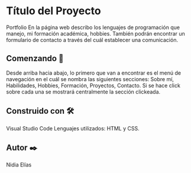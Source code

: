 # Título del Proyecto

Portfolio
En la página web describo los lenguajes de programación que manejo, mi formación académica, hobbies. También podrán encontrar un formulario de contacto a través del cuál establecer una comunicación.

## Comenzando 🚀

 Desde arriba hacia abajo, lo primero que van a encontrar es el menú de navegación en el cuál se nombra las siguientes secciones: Sobre mí, Habilidades, Hobbies, Formación, Proyectos, Contacto. Si se hace click sobre cada una se mostrará centralmente la sección clickeada.

## Construido con 🛠️

Visual Studio Code
Lenguajes utilizados: HTML y CSS.

## Autor ✒️

Nidia Elías



